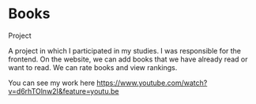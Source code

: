 # Books

Project

A project in which I participated in my studies. I was responsible for the frontend. On the website, we can add books that we have already read or want to read. We can rate books and view rankings.

You can see my work here https://www.youtube.com/watch?v=d6rhTOlnw2I&feature=youtu.be 
